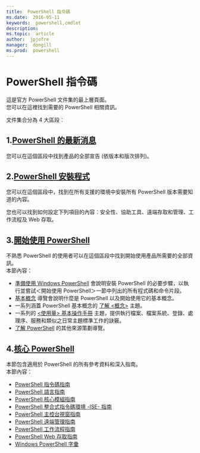 ```yaml
---
title:  PowerShell 指令碼
ms.date:  2016-05-11
keywords:  powershell,cmdlet
description:  
ms.topic:  article
author:  jpjofre
manager:  dongill
ms.prod:  powershell
---
```


#  PowerShell 指令碼

這是官方 PowerShell 文件集的最上層頁面。  
您可以在這裡找到需要的 PowerShell 相關資訊。

文件集合分為 4 大區段︰

##  1.[PowerShell 的最新消息](whats-new/What-s-New-With-PowerShell.md)
您可以在這個區段中找到產品的全部宣告 (依版本和版次排列)。

##  2.[PowerShell 安裝程式](setup/setup-reference.md)
您可以在這個區段中，找到在所有支援的環境中安裝所有 PowerShell 版本需要知道的內容。  

您也可以找到如何設定下列項目的內容︰安全性、協助工具、遠端存取和管理、工作流程及 Web 存取。

##  3.[開始使用 PowerShell](getting-started/Getting-Started-with-Windows-PowerShell.md)
不熟悉 PowerShell 的使用者可以在這個區段中找到開始使用產品所需要的全部資訊。  
本節內容：
-   [準備使用 Windows PowerShell](getting-started/Getting-Ready-to-Use-Windows-PowerShell.md) 會說明安裝 PowerShell 的必要步驟，以執行並嘗試＜開始使用 PowerShell＞一節中列出的所有程式碼和命令片段。
-  [基本概念](getting-started/fundamental-concepts.md) 導覽會說明什麼是 PowerShell 以及開始使用它的基本概念。
-  一系列涵蓋 PowerShell 基本概念的 [了解 &lt;概念&gt;](getting-started/understanding-concepts-reference.md) 主題。
-  一系列的 [&lt;使用量&gt; 基本操作手冊](getting-started/cookbooks/basic-cookbooks-reference.md) 主題，提供執行檔案、檔案系統、登錄、處理序、服務和類似之日常主題標準工作的訣竅。
-  [了解 PowerShell](getting-started/more-powershell-learning.md) 的其他來源策劃導覽。

##  4.[核心 PowerShell](core-powershell/core-powershell.md)
本節包含適用於 PowerShell 的所有參考資料和深入指南。  
本節內容：
-  [PowerShell 指令碼指南](core-powershell/scripting-guide.md)
-  [PowerShell 語言指南](core-powershell/language-guide.md)
-  [PowerShell 核心模組指南](core-powershell/core-modules.md)
-  [PowerShell 整合式指令碼環境 -ISE- 指南](core-powershell/ise-guide.md)
-  [PowerShell 主控台視窗指南](core-powershell/console-guide.md)
-  [PowerShell 遠端管理指南](core-powershell/Running-Remote-Commands.md)
-  [PowerShell 工作流程指南](core-powershell/workflows-guide.md)
-  [PowerShell Web 存取指南](core-powershell/web-access.md)
-  [Windows PowerShell 字彙](Windows-PowerShell-Glossary.md)



<!--HONumber=May16_HO4-->


